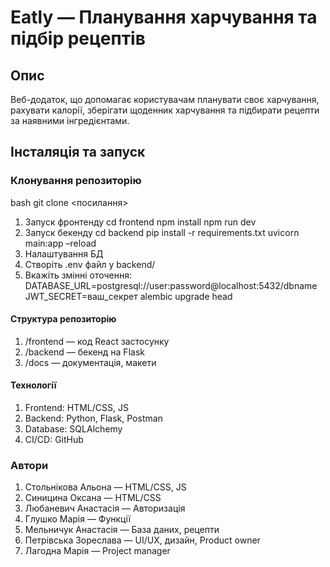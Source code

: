 #  Eatly — Планування харчування та підбір рецептів

## Опис
Веб-додаток, що допомагає користувачам планувати своє харчування, рахувати калорії, зберігати щоденник харчування та підбирати рецепти за наявними інгредієнтами.  


## Інсталяція та запуск

### Клонування репозиторію
bash
git clone <посилання>
1.  Запуск фронтенду
cd frontend
npm install
npm run dev
3.  Запуск бекенду
cd backend
pip install -r requirements.txt
uvicorn main:app –reload
4.  Налаштування БД
1.  Створіть .env файл у backend/
2.  Вкажіть змінні оточення:
DATABASE_URL=postgresql://user:password@localhost:5432/dbname
JWT_SECRET=ваш_секрет
alembic upgrade head
 
 
#### Структура репозиторію
1.  /frontend — код React застосунку
2.  /backend — бекенд на Flask
3.  /docs — документація, макети


#### Технології
1.  Frontend: HTML/CSS, JS
2.  Backend: Python, Flask, Postman
3.  Database: SQLAlchemy
4.  CI/CD: GitHub 




### Автори
1.  Стольнікова Альона — HTML/CSS, JS
2.  Синицина Оксана — HTML/CSS
3.  Любаневич Анастасія — Авторизація
4.  Глушко Марія — Функції
5.  Мельничук Анастасія — База даних, рецепти
6.  Петрівська Зореслава — UI/UX, дизайн, Product owner
7.  Лагодна Марія — Project manager
